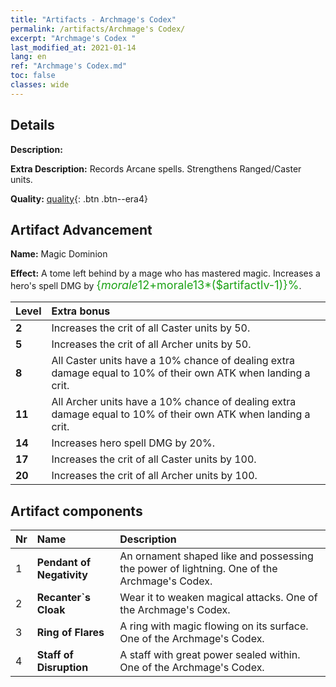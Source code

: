 ```yaml
---
title: "Artifacts - Archmage's Codex"
permalink: /artifacts/Archmage's Codex/
excerpt: "Archmage's Codex "
last_modified_at: 2021-01-14
lang: en
ref: "Archmage's Codex.md"
toc: false
classes: wide
---
```

## Details

 **Description:** 

 **Extra Description:** Records Arcane spells. Strengthens Ranged/Caster units.

 **Quality:** [quality](##artifact-advancement){: .btn .btn--era4}

## Artifact Advancement

 **Name:** Magic Dominion

 **Effect:** A tome left behind by a mage who has mastered magic. Increases a hero's spell DMG by <span style="color: #1ca216;font-size:18px">{$morale12+$morale13*($artifactlv-1)}%</span>.

  |  Level  |    Extra bonus  | 
  |:--------|:----------------| 
  | **2** | Increases the crit of all Caster units by 50. | 
  | **5** | Increases the crit of all Archer units by 50. | 
  | **8** | All Caster units have a 10% chance of dealing extra damage equal to 10% of their own ATK when landing a crit. | 
  | **11** | All Archer units have a 10% chance of dealing extra damage equal to 10% of their own ATK when landing a crit. | 
  | **14** | Increases hero spell DMG by 20%. | 
  | **17** | Increases the crit of all Caster units by 100. | 
  | **20** | Increases the crit of all Archer units by 100. | 


## Artifact components

  |  Nr  |    Name  |  Description | 
  |:-----|:---------|:-------------| 
  | 1 | **Pendant of Negativity** | An ornament shaped like and possessing the power of lightning. One of the Archmage's Codex. | 
  | 2 | **Recanter`s Cloak** | Wear it to weaken magical attacks. One of the Archmage's Codex. | 
  | 3 | **Ring of Flares** | A ring with magic flowing on its surface. One of the Archmage's Codex. | 
  | 4 | **Staff of Disruption** | A staff with great power sealed within. One of the Archmage's Codex. | 

